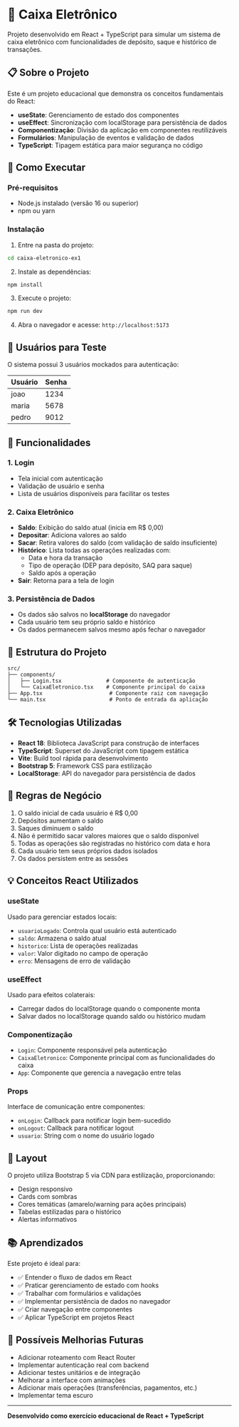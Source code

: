 # 🏦 Caixa Eletrônico

Projeto desenvolvido em React + TypeScript para simular um sistema de caixa eletrônico com funcionalidades de depósito, saque e histórico de transações.

## 📋 Sobre o Projeto

Este é um projeto educacional que demonstra os conceitos fundamentais do React:
- **useState**: Gerenciamento de estado dos componentes
- **useEffect**: Sincronização com localStorage para persistência de dados
- **Componentização**: Divisão da aplicação em componentes reutilizáveis
- **Formulários**: Manipulação de eventos e validação de dados
- **TypeScript**: Tipagem estática para maior segurança no código

## 🚀 Como Executar

### Pré-requisitos
- Node.js instalado (versão 16 ou superior)
- npm ou yarn

### Instalação

1. Entre na pasta do projeto:
```bash
cd caixa-eletronico-ex1
```

2. Instale as dependências:
```bash
npm install
```

3. Execute o projeto:
```bash
npm run dev
```

4. Abra o navegador e acesse: `http://localhost:5173`

## 👥 Usuários para Teste

O sistema possui 3 usuários mockados para autenticação:

| Usuário | Senha |
|---------|-------|
| joao    | 1234  |
| maria   | 5678  |
| pedro   | 9012  |

## 🎯 Funcionalidades

### 1. Login
- Tela inicial com autenticação
- Validação de usuário e senha
- Lista de usuários disponíveis para facilitar os testes

### 2. Caixa Eletrônico
- **Saldo**: Exibição do saldo atual (inicia em R$ 0,00)
- **Depositar**: Adiciona valores ao saldo
- **Sacar**: Retira valores do saldo (com validação de saldo insuficiente)
- **Histórico**: Lista todas as operações realizadas com:
  - Data e hora da transação
  - Tipo de operação (DEP para depósito, SAQ para saque)
  - Saldo após a operação
- **Sair**: Retorna para a tela de login

### 3. Persistência de Dados
- Os dados são salvos no **localStorage** do navegador
- Cada usuário tem seu próprio saldo e histórico
- Os dados permanecem salvos mesmo após fechar o navegador

## 📁 Estrutura do Projeto

```
src/
├── components/
│   ├── Login.tsx              # Componente de autenticação
│   └── CaixaEletronico.tsx    # Componente principal do caixa
├── App.tsx                     # Componente raiz com navegação
└── main.tsx                    # Ponto de entrada da aplicação
```

## 🛠️ Tecnologias Utilizadas

- **React 18**: Biblioteca JavaScript para construção de interfaces
- **TypeScript**: Superset do JavaScript com tipagem estática
- **Vite**: Build tool rápida para desenvolvimento
- **Bootstrap 5**: Framework CSS para estilização
- **LocalStorage**: API do navegador para persistência de dados

## 📝 Regras de Negócio

1. O saldo inicial de cada usuário é R$ 0,00
2. Depósitos aumentam o saldo
3. Saques diminuem o saldo
4. Não é permitido sacar valores maiores que o saldo disponível
5. Todas as operações são registradas no histórico com data e hora
6. Cada usuário tem seus próprios dados isolados
7. Os dados persistem entre as sessões

## 💡 Conceitos React Utilizados

### useState
Usado para gerenciar estados locais:
- `usuarioLogado`: Controla qual usuário está autenticado
- `saldo`: Armazena o saldo atual
- `historico`: Lista de operações realizadas
- `valor`: Valor digitado no campo de operação
- `erro`: Mensagens de erro de validação

### useEffect
Usado para efeitos colaterais:
- Carregar dados do localStorage quando o componente monta
- Salvar dados no localStorage quando saldo ou histórico mudam

### Componentização
- `Login`: Componente responsável pela autenticação
- `CaixaEletronico`: Componente principal com as funcionalidades do caixa
- `App`: Componente que gerencia a navegação entre telas

### Props
Interface de comunicação entre componentes:
- `onLogin`: Callback para notificar login bem-sucedido
- `onLogout`: Callback para notificar logout
- `usuario`: String com o nome do usuário logado

## 🎨 Layout

O projeto utiliza Bootstrap 5 via CDN para estilização, proporcionando:
- Design responsivo
- Cards com sombras
- Cores temáticas (amarelo/warning para ações principais)
- Tabelas estilizadas para o histórico
- Alertas informativos

## 📚 Aprendizados

Este projeto é ideal para:
- ✅ Entender o fluxo de dados em React
- ✅ Praticar gerenciamento de estado com hooks
- ✅ Trabalhar com formulários e validações
- ✅ Implementar persistência de dados no navegador
- ✅ Criar navegação entre componentes
- ✅ Aplicar TypeScript em projetos React

## 🔄 Possíveis Melhorias Futuras

- Adicionar roteamento com React Router
- Implementar autenticação real com backend
- Adicionar testes unitários e de integração
- Melhorar a interface com animações
- Adicionar mais operações (transferências, pagamentos, etc.)
- Implementar tema escuro

---

**Desenvolvido como exercício educacional de React + TypeScript**
